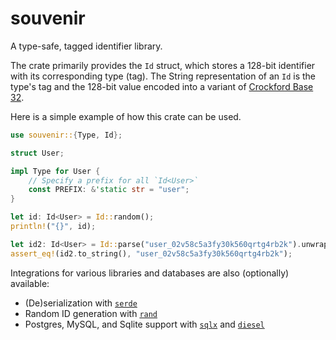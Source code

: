 # souvenir

A type-safe, tagged identifier library.

The crate primarily provides the `Id` struct, which stores a 128-bit
identifier with its corresponding type (tag).
The String representation of an `Id` is the type's tag and the
128-bit value encoded into a variant of
[Crockford Base 32](https://www.crockford.com/base32.html).

Here is a simple example of how this crate can be used.

```rs
use souvenir::{Type, Id};

struct User;

impl Type for User {
    // Specify a prefix for all `Id<User>`
    const PREFIX: &'static str = "user";
}

let id: Id<User> = Id::random();
println!("{}", id);

let id2: Id<User> = Id::parse("user_02v58c5a3fy30k560qrtg4rb2k").unwrap();
assert_eq!(id2.to_string(), "user_02v58c5a3fy30k560qrtg4rb2k");
```

Integrations for various libraries and databases are also (optionally)
available:

- (De)serialization with [`serde`](https://docs.rs/serde/latest/serde/)
- Random ID generation with [`rand`](https://docs.rs/rand/latest/rand/)
- Postgres, MySQL, and Sqlite support with
  [`sqlx`](https://docs.rs/sqlx/latest/sqlx/) and
  [`diesel`](https://docs.rs/diesel/latest/diesel/)

